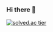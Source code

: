 ### Hi there 👋 <br>
[![solved.ac tier](http://mazassumnida.wtf/api/generate_badge?boj=ckdduf138)](https://solved.ac/profile/ckdduf138)
